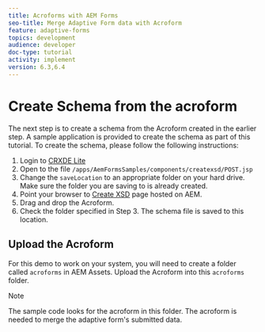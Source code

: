 ```yaml
---
title: Acroforms with AEM Forms
seo-title: Merge Adaptive Form data with Acroform
feature: adaptive-forms
topics: development
audience: developer
doc-type: tutorial
activity: implement
version: 6.3,6.4
---
```


# Create Schema from the acroform

The next step is to create a schema from the Acroform created in the earlier step. A sample application is provided to create the schema as part of this tutorial. To create the schema, please follow the following instructions:

1. Login to [CRXDE Lite](http://localhost:4502/crx/de)
2. Open to the file `/apps/AemFormsSamples/components/createxsd/POST.jsp`
3. Change the `saveLocation` to an appropriate folder on your hard drive. Make sure the folder you are saving to is already created.
4. Point your browser to [Create XSD](http://localhost:4502/content/DocumentServices/CreateXsd.html) page hosted on AEM.
5. Drag and drop the Acroform.
6. Check the folder specified in Step 3. The schema file is saved to this location.

## Upload the Acroform

For this demo to work on your system, you will need to create a folder called `acroforms` in AEM Assets. Upload the Acroform into this `acroforms` folder.

>[!NOTE]
The sample code looks for the acroform in this folder. The acroform is needed to merge the adaptive form's submitted data.

